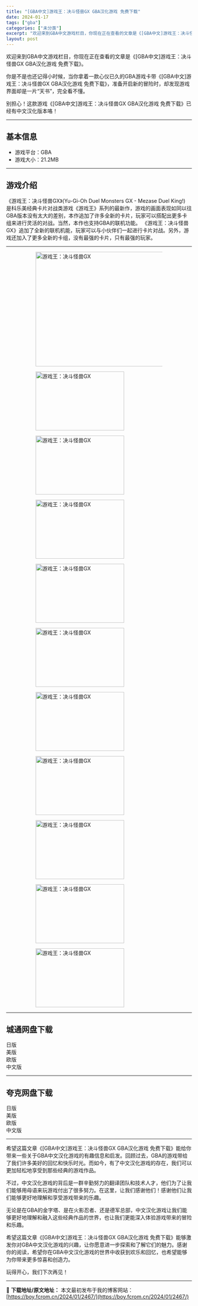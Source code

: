 ```yaml
---
title: "[GBA中文]游戏王：决斗怪兽GX GBA汉化游戏 免费下载"
date: 2024-01-17
tags: ["gba"]
categories: ["未分类"]
excerpt: "欢迎来到GBA中文游戏栏目，你现在正在查看的文章是《[GBA中文]游戏王：决斗怪兽GX GBA汉化游戏 免费下载》。 你是不是也还记得小时候，当你拿着一款心仪已久的GBA游戏卡带《[GBA中文]游戏王：决斗怪兽GX GBA汉化游戏 免费下载》，准备开启新的冒险时，却发现游戏界面却是一片“天书”，完全&hellip;"
layout: post
---
```


欢迎来到GBA中文游戏栏目，你现在正在查看的文章是《[GBA中文]游戏王：决斗怪兽GX GBA汉化游戏 免费下载》。

你是不是也还记得小时候，当你拿着一款心仪已久的GBA游戏卡带《[GBA中文]游戏王：决斗怪兽GX GBA汉化游戏 免费下载》，准备开启新的冒险时，却发现游戏界面却是一片“天书”，完全看不懂。

别担心！这款游戏《[GBA中文]游戏王：决斗怪兽GX GBA汉化游戏 免费下载》已经有中文汉化版本咯！ <hr><h2>&#22522;&#26412;&#20449;&#24687;</h2> <ul><li>&#28216;&#25103;&#24179;&#21488;&#65306;GBA</li><li>&#28216;&#25103;&#22823;&#23567;&#65306;21.2MB</li></ul><hr><h2>&#28216;&#25103;&#20171;&#32461;</h2> &#12298;&#28216;&#25103;&#29579;&#65306;&#20915;&#26007;&#24618;&#20861;GX&#12299;(Yu-Gi-Oh Duel Monsters GX - Mezase Duel King!) &#26159;&#31185;&#20048;&#32654;&#32463;&#20856;&#21345;&#29255;&#23545;&#25112;&#31867;&#28216;&#25103;&#12298;&#28216;&#25103;&#29579;&#12299;&#31995;&#21015;&#30340;&#26368;&#26032;&#20316;&#65292;&#28216;&#25103;&#30340;&#30011;&#38754;&#34920;&#29616;&#22914;&#21516;&#20197;&#24448;GBA&#29256;&#26412;&#27809;&#26377;&#22826;&#22823;&#30340;&#24046;&#21035;&#65292;&#26412;&#20316;&#36861;&#21152;&#20102;&#35768;&#22810;&#20840;&#26032;&#30340;&#21345;&#29255;&#65292;&#29609;&#23478;&#21487;&#20197;&#25645;&#37197;&#20986;&#26356;&#22810;&#21345;&#32452;&#26469;&#36827;&#34892;&#28789;&#27963;&#30340;&#23545;&#25112;&#12290;&#24403;&#28982;&#65292;&#26412;&#20316;&#20063;&#25903;&#25345;GBA&#30340;&#32852;&#26426;&#21151;&#33021;&#12290;  &#12298;&#28216;&#25103;&#29579;&#65306;&#20915;&#26007;&#24618;&#20861;GX&#12299;&#36861;&#21152;&#20102;&#20840;&#26032;&#30340;&#32852;&#26426;&#26426;&#33021;&#65292;&#29609;&#23478;&#21487;&#20197;&#19982;&#23567;&#20249;&#20276;&#20204;&#19968;&#36215;&#36827;&#34892;&#21345;&#29255;&#23545;&#25112;&#12290;&#21478;&#22806;&#65292;&#28216;&#25103;&#36824;&#21152;&#20837;&#20102;&#26356;&#22810;&#20840;&#26032;&#30340;&#21345;&#32452;&#65292;&#27809;&#26377;&#26368;&#24378;&#30340;&#21345;&#29255;&#65292;&#21482;&#26377;&#26368;&#24378;&#30340;&#29609;&#23478;&#12290; <hr><figure><figure><img loading="lazy" decoding="async" width="500" height="311" data-id="5199" src="https://boy.fcrom.cn/wp-content/uploads/2024/01/20240116_65a63f54ef767.jpg" title="&#28216;&#25103;&#29579;&#65306;&#20915;&#26007;&#24618;&#20861;GX-&#23553;&#38754;" alt="游戏王：决斗怪兽GX"></figure><figure><img loading="lazy" decoding="async" width="240" height="160" data-id="4844" src="https://boy.fcrom.cn/wp-content/uploads/2024/01/20240116_65a63f5521ca6.png" title="&#28216;&#25103;&#29579;&#65306;&#20915;&#26007;&#24618;&#20861;GX-1" alt="游戏王：决斗怪兽GX"></figure><figure><img loading="lazy" decoding="async" width="240" height="160" data-id="4852" src="https://boy.fcrom.cn/wp-content/uploads/2024/01/20240116_65a63f5543ec2.png" title="&#28216;&#25103;&#29579;&#65306;&#20915;&#26007;&#24618;&#20861;GX-2" alt="游戏王：决斗怪兽GX"></figure><figure><img loading="lazy" decoding="async" width="240" height="160" data-id="4845" src="https://boy.fcrom.cn/wp-content/uploads/2024/01/20240116_65a63f5561fa6.png" title="&#28216;&#25103;&#29579;&#65306;&#20915;&#26007;&#24618;&#20861;GX-3" alt="游戏王：决斗怪兽GX"></figure><figure><img loading="lazy" decoding="async" width="240" height="160" data-id="4846" src="https://boy.fcrom.cn/wp-content/uploads/2024/01/20240116_65a63f5597adc.png" title="&#28216;&#25103;&#29579;&#65306;&#20915;&#26007;&#24618;&#20861;GX-4" alt="游戏王：决斗怪兽GX"></figure><figure><img loading="lazy" decoding="async" width="240" height="160" data-id="4851" src="https://boy.fcrom.cn/wp-content/uploads/2024/01/20240116_65a63f55c1e03.png" title="&#28216;&#25103;&#29579;&#65306;&#20915;&#26007;&#24618;&#20861;GX-5" alt="游戏王：决斗怪兽GX"></figure><figure><img loading="lazy" decoding="async" width="240" height="160" data-id="4847" src="https://boy.fcrom.cn/wp-content/uploads/2024/01/20240116_65a63f55e6198.png" title="&#28216;&#25103;&#29579;&#65306;&#20915;&#26007;&#24618;&#20861;GX" alt="游戏王：决斗怪兽GX"></figure><figure><img loading="lazy" decoding="async" width="240" height="160" data-id="4848" src="https://boy.fcrom.cn/wp-content/uploads/2024/01/20240116_65a63f561717a.png" title="&#28216;&#25103;&#29579;&#65306;&#20915;&#26007;&#24618;&#20861;GX" alt="游戏王：决斗怪兽GX"></figure><figure><img loading="lazy" decoding="async" width="240" height="160" data-id="4853" src="https://boy.fcrom.cn/wp-content/uploads/2024/01/20240116_65a63f563b1f0.png" title="&#28216;&#25103;&#29579;&#65306;&#20915;&#26007;&#24618;&#20861;GX" alt="游戏王：决斗怪兽GX"></figure><figure><img loading="lazy" decoding="async" width="240" height="160" data-id="4849" src="https://boy.fcrom.cn/wp-content/uploads/2024/01/20240116_65a63f566add4.png" title="&#28216;&#25103;&#29579;&#65306;&#20915;&#26007;&#24618;&#20861;GX" alt="游戏王：决斗怪兽GX"></figure><figure><img loading="lazy" decoding="async" width="240" height="160" data-id="4850" src="https://boy.fcrom.cn/wp-content/uploads/2024/01/20240116_65a63f568f901.png" title="&#28216;&#25103;&#29579;&#65306;&#20915;&#26007;&#24618;&#20861;GX" alt="游戏王：决斗怪兽GX"></figure></figure><div><div> <hr><h2>&#22478;&#36890;&#32593;&#30424;&#19979;&#36733;</h2> <div> <div>&#26085;&#29256;</div> <div>&#32654;&#29256;</div> <div>&#27431;&#29256;</div> <div>&#20013;&#25991;&#29256;</div> </div> </div></div> <hr><h2>&#22840;&#20811;&#32593;&#30424;&#19979;&#36733;</h2> <div> <div>&#26085;&#29256;</div> <div>&#32654;&#29256;</div> <div>&#27431;&#29256;</div> <div>&#20013;&#25991;&#29256;</div> </div> <hr>希望这篇文章《[GBA中文]游戏王：决斗怪兽GX GBA汉化游戏 免费下载》能给你带来一些关于GBA中文汉化游戏的有趣信息和启发。回顾过去，GBA的游戏带给了我们许多美好的回忆和快乐时光。而如今，有了中文汉化游戏的存在，我们可以更加轻松地享受到那些经典的游戏作品。

不过，中文汉化游戏的背后是一群辛勤努力的翻译团队和技术人才，他们为了让我们能够用母语来玩游戏付出了很多努力。在这里，让我们感谢他们！感谢他们让我们能够更好地理解和享受游戏带来的乐趣。

无论是在GBA的金字塔、是在火影忍者、还是德军总部，中文汉化游戏让我们能够更好地理解和融入这些经典作品的世界，也让我们更能深入体验游戏带来的冒险和乐趣。

希望这篇文章《[GBA中文]游戏王：决斗怪兽GX GBA汉化游戏 免费下载》能够激发你对GBA中文汉化游戏的兴趣，让你愿意进一步探索和了解它们的魅力。感谢你的阅读，希望你在GBA中文汉化游戏的世界中收获到欢乐和回忆，也希望能够为你带来更多惊喜和创造力。

玩得开心，我们下次再见！

---
📖 **下载地址/原文地址：** 本文最初发布于我的博客网站：[https://boy.fcrom.cn/2024/01/2467/](https://boy.fcrom.cn/2024/01/2467/)
